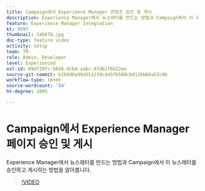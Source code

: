 ```yaml
---
title: Campaign에서 Experience Manager 콘텐츠 승인 및 게시
description: Experience Manager에서 뉴스레터를 만드는 방법과 Campaign에서 이 뉴스레터를 승인하고 게시하는 방법을 알아봅니다.
feature: Experience Manager Integration
kt: 9597
thumbnail: 340678.jpg
doc-type: feature video
activity: setup
team: TM
role: Admin, Developer
level: Experienced
exl-id: 09df20fc-b848-4cbd-aabc-8fdb1f6b22ea
source-git-commit: b1b8d8a99a551239c445fb588cbd126b66a53c9b
workflow-type: tm+mt
source-wordcount: '54'
ht-degree: 100%

---
```


# Campaign에서 Experience Manager 페이지 승인 및 게시

Experience Manager에서 뉴스레터를 만드는 방법과 Campaign에서 이 뉴스레터를 승인하고 게시하는 방법을 알아봅니다.

>[!VIDEO](https://video.tv.adobe.com/v/340678?quality=12&learn=on)
